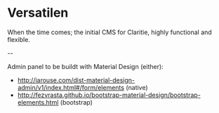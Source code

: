 # Versatilen 
When the time comes; the initial CMS for Claritie,  highly functional and flexible.

--

Admin panel to be buildt with Material Design (either):
- http://iarouse.com/dist-material-design-admin/v1/index.html#/form/elements (native)
- http://fezvrasta.github.io/bootstrap-material-design/bootstrap-elements.html (bootstrap)
